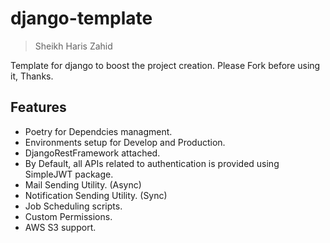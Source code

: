# django-template

> Sheikh Haris Zahid

Template for django to boost the project creation. Please Fork before using it, Thanks.

## Features
- Poetry for Dependcies managment.
- Environments setup for Develop and Production.
- DjangoRestFramework attached.
- By Default, all APIs related to authentication is provided using SimpleJWT package.
- Mail Sending Utility. (Async)
- Notification Sending Utility. (Sync)
- Job Scheduling scripts.
- Custom Permissions.
- AWS S3 support. 
